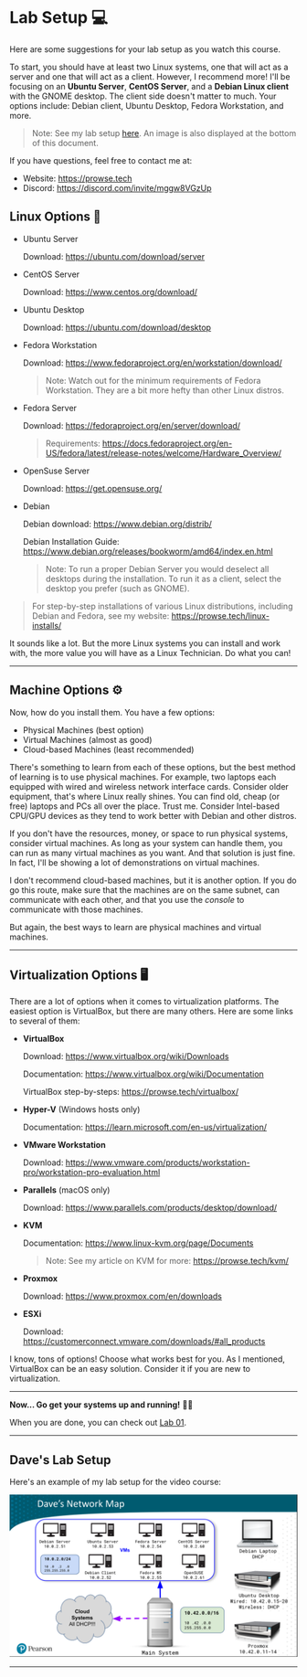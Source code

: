# Lab Setup 💻

Here are some suggestions for your lab setup as you watch this course.

To start, you should have at least two Linux systems, one that will act as a server and one that will act as a client. However, I recommend more! I'll be focusing on an **Ubuntu Server**, **CentOS Server**, and a **Debian Linux client** with the GNOME desktop. The client side doesn't matter to much. Your options include: Debian client, Ubuntu Desktop, Fedora Workstation, and more. 

> Note: See my lab setup [here](../.x-images/network_map_with_IP.png). An image is also displayed at the bottom of this document.

If you have questions, feel free to contact me at:

- Website: https://prowse.tech
- Discord: https://discord.com/invite/mggw8VGzUp

## Linux Options 🐧
- Ubuntu Server
  
  Download: https://ubuntu.com/download/server

- CentOS Server

  Download: https://www.centos.org/download/

- Ubuntu Desktop
  
  Download: https://ubuntu.com/download/desktop

- Fedora Workstation

  Download: https://www.fedoraproject.org/en/workstation/download/

  > Note: Watch out for the minimum requirements of Fedora Workstation. They are a bit more hefty than other Linux distros.

- Fedora Server
  
  Download: https://fedoraproject.org/en/server/download/
  
  > Requirements: https://docs.fedoraproject.org/en-US/fedora/latest/release-notes/welcome/Hardware_Overview/

- OpenSuse Server
  
  Download: https://get.opensuse.org/

- Debian

  Debian download: https://www.debian.org/distrib/

  Debian Installation Guide: https://www.debian.org/releases/bookworm/amd64/index.en.html

  > Note: To run a proper Debian Server you would deselect all desktops during the installation. To run it as a client, select the desktop you prefer (such as GNOME).

> For step-by-step installations of various Linux distributions, including Debian and Fedora, see my website: https://prowse.tech/linux-installs/

It sounds like a lot. But the more Linux systems you can install and work with, the more value you will have as a Linux Technician. Do what you can!

---

## Machine Options ⚙️

Now, how do you install them. You have a few options:

- Physical Machines (best option)
- Virtual Machines (almost as good)
- Cloud-based Machines (least recommended)

There's something to learn from each of these options, but the best method of learning is to use physical machines. For example, two laptops each equipped with wired and wireless network interface cards. Consider older equipment, that's where Linux really shines. You can find old, cheap (or free) laptops and PCs all over the place. Trust me. Consider Intel-based CPU/GPU devices as they tend to work better with Debian and other distros. 

If you don't have the resources, money, or space to run physical systems, consider virtual machines. As long as your system can handle them, you can run as many virtual machines as you want. And that solution is just fine. In fact, I'll be showing a lot of demonstrations on virtual machines. 

I don't recommend cloud-based machines, but it is another option. If you do go this route, make sure that the machines are on the same subnet, can communicate with each other, and that you use the *console* to communicate with those machines. 

But again, the best ways to learn are physical machines and virtual machines.

---

## Virtualization Options 🖥️
There are a lot of options when it comes to virtualization platforms. The easiest option is VirtualBox, but there are many others. Here are some links to several of them:

- **VirtualBox**

  Download: https://www.virtualbox.org/wiki/Downloads

  Documentation: https://www.virtualbox.org/wiki/Documentation

  VirtualBox step-by-steps: https://prowse.tech/virtualbox/

- **Hyper-V** (Windows hosts only)

  Documentation: https://learn.microsoft.com/en-us/virtualization/

- **VMware Workstation**

  Download: https://www.vmware.com/products/workstation-pro/workstation-pro-evaluation.html

- **Parallels** (macOS only)

  Download: https://www.parallels.com/products/desktop/download/

- **KVM**

  Documentation: https://www.linux-kvm.org/page/Documents

  > Note: See my article on KVM for more: https://prowse.tech/kvm/

- **Proxmox**

  Download: https://www.proxmox.com/en/downloads

- **ESXi**

  Download: https://customerconnect.vmware.com/downloads/#all_products

I know, tons of options! Choose what works best for you. As I mentioned, VirtualBox can be an easy solution. Consider it if you are new to virtualization. 

---

**Now... Go get your systems up and running!** 👍🏼

When you are done, you can check out [Lab 01](../labs/module-01/lab-user-id/lab-user-id.md).

---

## Dave's Lab Setup

Here's an example of my lab setup for the video course:

![Lab Setup](../.images/network_map_with_IP.png)

---